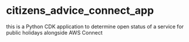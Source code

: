 # citizens_advice_connect_app
this is a Python CDK application to determine open status of a service for public holidays alongside AWS Connect
